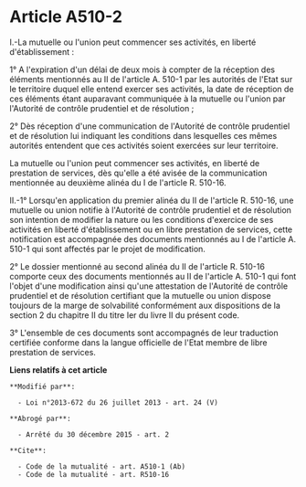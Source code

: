 # Article A510-2

I.-La mutuelle ou l'union peut commencer ses activités, en liberté d'établissement : 

1° A l'expiration d'un délai de deux mois à compter de la réception des éléments mentionnés au II de l'article A. 510-1 par
les autorités de l'Etat sur le territoire duquel elle entend exercer ses activités, la date de réception de ces éléments
étant auparavant communiquée à la mutuelle ou l'union par l'Autorité de contrôle prudentiel et de résolution ; 

2° Dès réception d'une communication de l'Autorité de contrôle prudentiel et de résolution lui indiquant les conditions dans
lesquelles ces mêmes autorités entendent que ces activités soient exercées sur leur territoire. 

La mutuelle ou l'union peut commencer ses activités, en liberté de prestation de services, dès qu'elle a été avisée de la
communication mentionnée au deuxième alinéa du I de l'article R. 510-16. 

II.-1° Lorsqu'en application du premier alinéa du II de l'article R. 510-16, une mutuelle ou union notifie à l'Autorité de
contrôle prudentiel et de résolution son intention de modifier la nature ou les conditions d'exercice de ses activités en
liberté d'établissement ou en libre prestation de services, cette notification est accompagnée des documents mentionnés au I
de l'article A. 510-1 qui sont affectés par le projet de modification. 

2° Le dossier mentionné au second alinéa du II de l'article R. 510-16 comporte ceux des documents mentionnés au II de
l'article A. 510-1 qui font l'objet d'une modification ainsi qu'une attestation de l'Autorité de contrôle prudentiel et de
résolution certifiant que la mutuelle ou union dispose toujours de la marge de solvabilité conformément aux dispositions de
la section 2 du chapitre II du titre Ier du livre II du présent code. 

3° L'ensemble de ces documents sont accompagnés de leur traduction certifiée conforme dans la langue officielle de l'Etat
membre de libre prestation de services.

**Liens relatifs à cet article**

	**Modifié par**:

	  - Loi n°2013-672 du 26 juillet 2013 - art. 24 (V)

	**Abrogé par**:

	  - Arrêté du 30 décembre 2015 - art. 2

	**Cite**:

	  - Code de la mutualité - art. A510-1 (Ab)
	  - Code de la mutualité - art. R510-16
